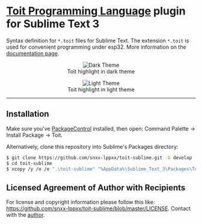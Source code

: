 # [Toit Programming Language][1] plugin for Sublime Text 3

Syntax definition for `*.toit` files for Sublime Text. The extension `*.toit` is used for convenient programming under esp32.
More information on the [documentation page](https://docs.toit.io/language).

<div align="center">
	<figure>
		<img type="image/png" src="https://raw.githubusercontent.com/snxx-lppxx/toit-sublime/master/screenshots/dark-theme.png" alt="Dark Theme"/>
		<figcaption>Toit highlight in dark theme</figcaption>
	</figure>
	<figure>
		<img type="image/png" src="https://raw.githubusercontent.com/snxx-lppxx/toit-sublime/master/screenshots/light-theme.png" alt="Light Theme"/>
		<figcaption>Toit highlight in light theme</figcaption>
	</figure>
</div>

---

## Installation

Make sure you've [PackageControl](https://packagecontrol.io/) installed, then open: Command Palette &rarr; Install Package &rarr; Toit.

Alternatively, clone this repository into Sublime's Packages directory:

```sh
$ git clone https://github.com/snxx-lppxx/toit-sublime.git -b develop
$ cd toit-sublime
$ xcopy /y /o /e ".\toit-sublime" "%AppData%\Sublime_Text_3\Packages\Toit"
```

## Licensed Agreement of Author with Recipients

For license and copyright information please follow this like: <https://github.com/snxx-lppxx/toit-sublime/blob/master/LICENSE>.
Contact with the [author](https://snxx-lppxx.github.io/).


<!-- External links: -->
[1]: https://toit.io/
